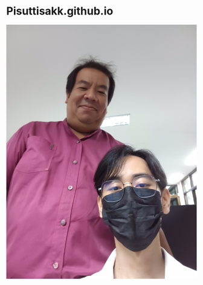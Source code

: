 # Pisuttisakk.github.io
![alt text for screen readers](20231011_100526.jpg "Text to show on mouseover")
